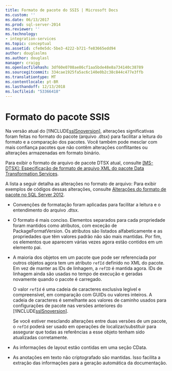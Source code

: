 ```yaml
---
title: Formato de pacote do SSIS | Microsoft Docs
ms.custom: ''
ms.date: 06/13/2017
ms.prod: sql-server-2014
ms.reviewer: ''
ms.technology:
- integration-services
ms.topic: conceptual
ms.assetid: cfe0e5dc-5be3-4222-b721-fe83665edd94
author: douglaslms
ms.author: douglasl
manager: craigg
ms.openlocfilehash: 3df60e0708ae86cf1aa5bde48e8a734140c38789
ms.sourcegitcommit: 334cae1925fa5ac6c140e0b2c38c844c477e3ffb
ms.translationtype: MT
ms.contentlocale: pt-BR
ms.lasthandoff: 12/13/2018
ms.locfileid: "53366418"
---
```

# <a name="ssis-package-format"></a>Formato do pacote SSIS
  Na versão atual do [!INCLUDE[ssISnoversion](../includes/ssisnoversion-md.md)], alterações significativas foram feitas no formato do pacote (arquivo .dtsx) para facilitar a leitura do formato e a comparação dos pacotes. Você também pode mesclar com mais confiança pacotes que não contêm alterações conflitantes ou alterações armazenadas em formato binário.  
  
 Para exibir o formato de arquivo de pacote DTSX atual, consulte [ \[MS-DTSX\]: Especificação de formato de arquivo XML do pacote Data Transformation Services](https://go.microsoft.com/fwlink/?LinkId=233251).  
  
 A lista a seguir detalha as alterações no formato de arquivo: Para exibir exemplos de códigos dessas alterações, consulte [Alterações do formato de pacote no SQL Server 2012](https://go.microsoft.com/fwlink/?LinkId=233255).  
  
-   Convenções de formatação foram aplicadas para facilitar a leitura e o entendimento do arquivo .dtsx.  
  
-   O formato é mais conciso. Elementos separados para cada propriedade foram mantidos como atributos, com exceção de PackageFormatVersion. Os atributos são listados alfabeticamente e as propriedades que têm valores padrão não são mais mantidas. Por fim, os elementos que aparecem várias vezes agora estão contidos em um elemento pai.  
  
-   A maioria dos objetos em um pacote que pode ser referenciada por outros objetos agora tem um atributo `refId` definido no XML do pacote. Em vez de manter as IDs de linhagem, a `refID` é mantida agora. IDs de linhagem ainda são usadas no tempo de execução e geradas novamente quando o pacote é carregado.  
  
     O valor `refId` é uma cadeia de caracteres exclusiva legível e compreensível, em comparação com GUIDs ou valores inteiros. A cadeia de caracteres é semelhante aos valores de caminho usados para configurações de pacote nas versões anteriores do [!INCLUDE[ssISnoversion](../includes/ssisnoversion-md.md)].  
  
     Se você estiver mesclando alterações entre duas versões de um pacote, o `refId` poderá ser usado em operações de localizar/substituir para assegurar que todas as referências a esse objeto tenham sido atualizadas corretamente.  
  
-   As informações de layout estão contidas em uma seção CData.  
  
-   As anotações em texto não criptografado são mantidas. Isso facilita a extração das informações para a geração automática da documentação.  
  
  
